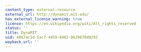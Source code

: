 ```yaml
---
content_type: external-resource
external_url: http://dynamit.mit.edu/
has_external_license_warning: true
license: https://en.wikipedia.org/wiki/All_rights_reserved
status: ''
title: DynaMIT
uid: 4867ac3d-5ac7-4459-8462-8629670d9292
wayback_url: ''
---
```


